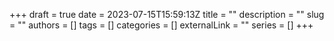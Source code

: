 +++ 
draft = true
date = 2023-07-15T15:59:13Z
title = ""
description = ""
slug = ""
authors = []
tags = []
categories = []
externalLink = ""
series = []
+++
